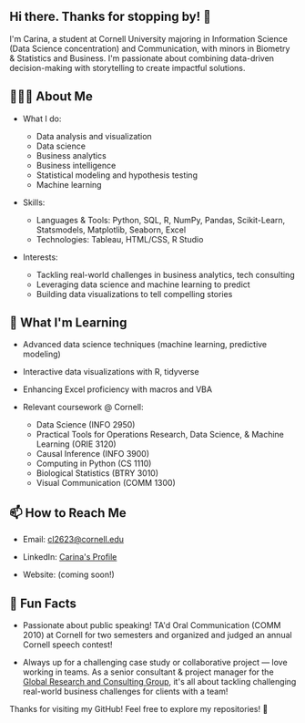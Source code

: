 ## Hi there. Thanks for stopping by! 👋

I'm Carina, a student at Cornell University majoring in Information Science (Data Science concentration) and Communication, with minors in Biometry & Statistics and Business. I'm passionate about combining data-driven decision-making with storytelling to create impactful solutions.

## 👩🏻‍💻 About Me

- What I do:
  - Data analysis and visualization
  - Data science
  - Business analytics
  - Business intelligence
  - Statistical modeling and hypothesis testing
  - Machine learning

- Skills:
  - Languages & Tools: Python, SQL, R, NumPy, Pandas, Scikit-Learn, Statsmodels, Matplotlib, Seaborn, Excel
  - Technologies: Tableau, HTML/CSS, R Studio

- Interests:
  - Tackling real-world challenges in business analytics, tech consulting
  - Leveraging data science and machine learning to predict
  - Building data visualizations to tell compelling stories

## 🌱 What I'm Learning

- Advanced data science techniques (machine learning, predictive modeling)

- Interactive data visualizations with R, tidyverse

- Enhancing Excel proficiency with macros and VBA

- Relevant coursework @ Cornell:
  - Data Science (INFO 2950)
  - Practical Tools for Operations Research, Data Science, & Machine Learning (ORIE 3120)
  - Causal Inference (INFO 3900)
  - Computing in Python (CS 1110)
  - Biological Statistics (BTRY 3010)
  - Visual Communication (COMM 1300)

## 📫 How to Reach Me

- Email: cl2623@cornell.edu

- LinkedIn: <a href = "https://www.linkedin.com/in/carinalau5/">Carina's Profile</a>

- Website: (coming soon!)

## 🚀 Fun Facts

- Passionate about public speaking! TA'd Oral Communication (COMM 2010) at Cornell for two semesters and organized and judged an annual Cornell speech contest!

- Always up for a challenging case study or collaborative project — love working in teams. As a senior consultant & project manager for the <a href = "https://www.grccornell.org/">Global Research and Consulting Group</a>, it's all about tackling challenging real-world business challenges for clients with a team!

Thanks for visiting my GitHub! Feel free to explore my repositories! 🚀


